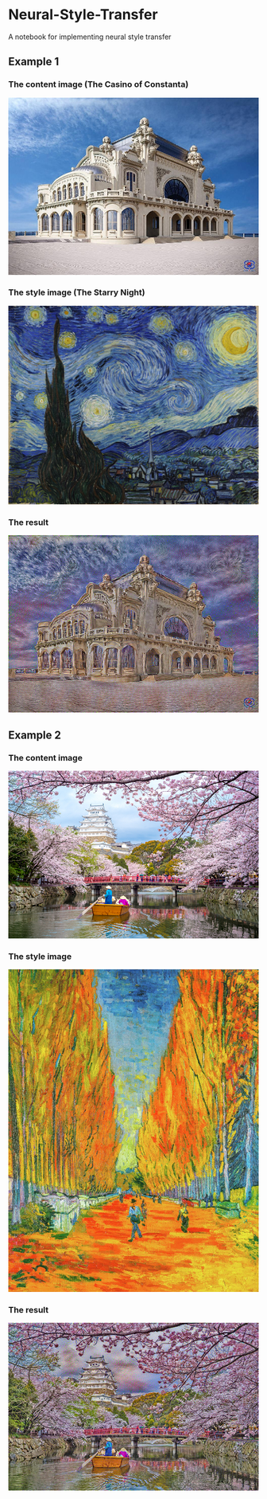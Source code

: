 # Neural-Style-Transfer
A notebook for implementing neural style transfer

## Example 1


### The content image (The Casino of Constanta)




![](examples/constanta_casino.jpg)



### The style image (The Starry Night)



![](examples/van_gogh_night.jpg)



### The result




![](examples/generated_image.jpeg)




## Example 2




### The content image 



![](examples/spring.jpg)




### The style image




![](examples/abstract.jpg)





### The result




![](examples/japan_generated.jpeg)



